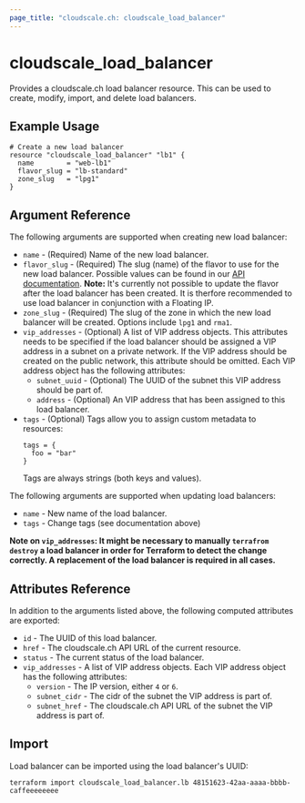 ```yaml
---
page_title: "cloudscale.ch: cloudscale_load_balancer"
---
```


# cloudscale\_load_balancer

Provides a cloudscale.ch load balancer resource. This can be used to create, modify, import, and delete load balancers. 

## Example Usage

```hcl
# Create a new load balancer
resource "cloudscale_load_balancer" "lb1" {
  name        = "web-lb1"
  flavor_slug = "lb-standard"
  zone_slug   = "lpg1"
}
```

## Argument Reference

The following arguments are supported when creating new load balancer:

* `name` - (Required) Name of the new load balancer.
* `flavor_slug` - (Required) The slug (name) of the flavor to use for the new load balancer. Possible values can be found in our [API documentation](https://www.cloudscale.ch/en/api/v1#flavors).
    **Note:** It's currently not possible to update the flavor after the load balancer has been created. It is therfore recommended to use load balancer in conjunction with a Floating IP.
* `zone_slug` - (Required) The slug of the zone in which the new load balancer will be created. Options include `lpg1` and `rma1`.
* `vip_addresses` - (Optional) A list of VIP address objects. This attributes needs to be specified if the load balancer should be assigned a VIP address in a subnet on a private network. If the  VIP address should be created on the public network, this attribute should be omitted. Each VIP address object has the following attributes:
    * `subnet_uuid` - (Optional) The UUID of the subnet this VIP address should be part of.
    * `address` - (Optional) An VIP address that has been assigned to this load balancer.
* `tags` - (Optional) Tags allow you to assign custom metadata to resources:
  ```
  tags = {
    foo = "bar"
  }
  ```
  Tags are always strings (both keys and values).

The following arguments are supported when updating load balancers:

* `name` - New name of the load balancer.
* `tags` - Change tags (see documentation above)

**Note on `vip_addresses`: It might be necessary to manually `terrafrom destroy` a load balancer in order
for Terraform to detect the change correctly. A replacement of the load balancer is required in all cases.**


## Attributes Reference

In addition to the arguments listed above, the following computed attributes are exported:

* `id` - The UUID of this load balancer.
* `href` - The cloudscale.ch API URL of the current resource.
* `status` - The current status of the load balancer.
* `vip_addresses` - A list of VIP address objects.  Each VIP address object has the following attributes:
    * `version` - The IP version, either `4` or `6`.
    * `subnet_cidr` - The cidr of the subnet the VIP address is part of.
    * `subnet_href` - The cloudscale.ch API URL of the subnet the VIP address is part of.

## Import

Load balancer can be imported using the load balancer's UUID:

```
terraform import cloudscale_load_balancer.lb 48151623-42aa-aaaa-bbbb-caffeeeeeeee
```
